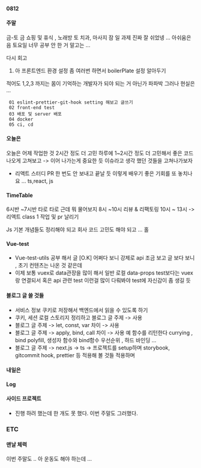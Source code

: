 #### 0812

#### 주말

금-토
금 쇼핑 및 휴식 , 노래방
토 치과, 마사지 잠
일 과제
진짜 잘 쉬었넹 ... 아쉬움은 음 토요일 너무 공부 안 한 거 말고는 ...

다시 회고

1. 아 프론트엔드 환경 설정 좀 여러번 하면서 boilerPlate 설정 알아두기

적어도 1,2,3 까지는 몸이 기억하는 개발자가 되야 되는 거 아닌가 파파박
그러나 현실은 ...

```
 01 eslint-prettier-git-hook setting 해보고 글쓰기
 02 front-end test
 03 배포 및 server 배포
 04 docker
 05 ci, cd
```

#### 오늘은

오늘은 어제 작업한 것 2시간 정도 더 고민 하루에 1~2시간 정도 더 고민해서 좋은 코드 나오게 고쳐보고 -> 이어 나가는게 중요한 듯
이슈라고 생각 했던 것들을 고쳐나가보자

- 리액트 스터디 PR 한 번도 안 보내고 끝날 듯 이렇게 배우기 좋은 기회를 또 놓치나요 ...
  ts,react, js

#### TimeTable

6시반 ~7시반 타로 타로 근데 뭐 물어보지
8시 ~10시 리뷰 & 리팩토링
10시 ~ 13시 -> 리액트 class 1 작업 및 pr 날리기

Js 기본 개념들도 정리해야 되고
회사 코드 고민도 해야 되고 ... 홀

#### Vue-test

- Vue-test-utils 공부 해서 글 [O.K] 어쩌다 보니 강제로 api 조금 보고 글 보다 보니 , 초기 컨텐츠는 나온 것 같은데
- 이제 보통 vuex로 data관장을 많이 해서 일반 로컬 data-props test보다는 vuex랑 연결되서
  혹은 api 관련 test 이런걸 많이 다뤄봐야 test에 자신감이 좀 생길 듯

#### 블로그 글 쓸 것들

- 서비스 정보 쿠키로 저장해서 백엔드에서 읽을 수 있도록 하기
- 쿠키, 세션 로컬 스토리지 정리하고 블로그 글 주제 -> 사용
- 블로그 글 주제 -> let, const, var 차이 -> 사용
- 블로그 글 주제 -> apply, bind, call 차이 -> 사용 예 함수를 리턴한다 currying , bind polyfill, 생성자 함수와 bind함수 우선순위 , 하드 바인딩 ...
- 블로그 글 주제 -> next.js -> ts -> 프로젝트를 setup하며 storybook, gitcommit hook, prettier 등 적용해 볼 것들 적용하며

#### 내일은

#### Log

#### 사이드 프로젝트

- 진행 하려 했는데 한 개도 못 했다. 이번 주말도 그러했다.

### ETC

#### 맨날 체력

이번 주말도 .. 아 운동도 해야 하는데 ...
